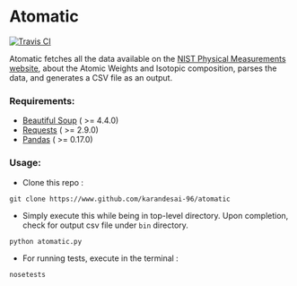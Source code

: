 # Atomatic

[![Travis CI](https://travis-ci.org/karandesai-96/atomatic.png?branch=develop)](https://travis-ci.org/karandesai-96/atomatic)

Atomatic fetches all the data available on the [NIST Physical Measurements website](http://physics.nist.gov/cgi-bin/Compositions/stand_alone.pl?ele=&all=all&ascii=html), about the Atomic Weights and Isotopic composition, parses the data, and generates a CSV file as an output.

### Requirements:
* [Beautiful Soup](http://www.crummy.com/software/BeautifulSoup/bs4/doc/) ( >= 4.4.0)
* [Requests](http://docs.python-requests.org/en/master/) ( >= 2.9.0)
* [Pandas](http://pandas.pydata.org/) ( >= 0.17.0)

### Usage:
* Clone this repo :
```
git clone https://www.github.com/karandesai-96/atomatic
```

* Simply execute this while being in top-level directory. Upon completion, check for output csv file under `bin` directory.

```
python atomatic.py
```

* For running tests, execute in the terminal : 
```
nosetests
```

